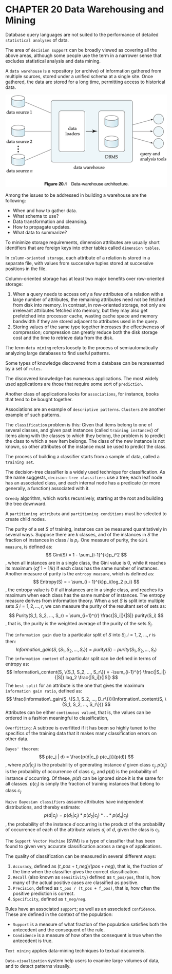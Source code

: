 # CHAPTER 20 Data Warehousing and Mining



Database query languages are not suited to the performance of detailed `statistical analyses` of data.

The area of `decision support` can be broadly viewed as covering all the above areas, although some people use the term in a narrower sense that excludes statistical analysis and data mining.

A `data warehouse` is a repository (or archive) of information gathered from multiple sources, stored under a unified schema at a single site. Once gathered, the data are stored for a long time, permitting access to historical data.

![20_1](res/20_1.png)

Among the issues to be addressed in building a warehouse are the following:

- When and how to gather data.
- What schema to use?
- Data transformation and cleansing.
- How to propagate updates.
- What data to summarize?

To minimize storage requirements, dimension attributes are usually short identifiers that are foreign keys into other tables called `dimension tables`.

In `column-oriented storage`, each attribute of a relation is stored in a separate file, with values from successive tuples stored at successive positions in the file.

Column-oriented storage has at least two major benefits over row-oriented storage:

1. When a query needs to access only a few attributes of a relation with a large number of attributes, the remaining attributes need not be fetched from disk into memory. In contrast, in row-oriented storage, not only are irrelevant attributes fetched into memory, but they may also get prefetched into processor cache, wasting cache space and memory bandwidth if they are stored adjacent to attributes used in the query.
2. Storing values of the same type together increases the effectiveness of compression; compression can greatly reduce both the disk storage cost and the time to retrieve data from the disk.

The term `data mining` refers loosely to the process of semiautomatically analyzing large databases to find useful patterns.

Some types of knowledge discovered from a database can be represented by a set of `rules`.

The discovered knowledge has numerous applications. The most widely used applications are those that require some sort of `prediction`.

Another class of applications looks for `associations`, for instance, books that tend to be bought together.

Associations are an example of `descriptive patterns`. `Clusters` are another example of such patterns.

The `classification` problem is this: Given that items belong to one of several classes, and given past instances (called `training instances`) of items along with the classes to which they belong, the problem is to predict the class to which a new item belongs. The class of the new instance is not known, so other attributes of the instance must be used to predict the class.

The process of building a classifier starts from a sample of data, called a `training set`.

The decision-tree classifier is a widely used technique for classification. As the name suggests, `decision-tree classifiers` use a tree; each leaf node has an associated class, and each internal node has a predicate (or more generally, a function) associated with it.

`Greedy` algorithm, which works recursively, starting at the root and building the tree downward.

A `partitioning attribute` and `partitioning conditions` must be selected to create child nodes.

The purity of a set $S$ of training, instances can be measured quantitatively in several ways. Suppose there are $k$ classes, and of the instances in $S$ the fraction of instances in class $i$ is $p_i$. One measure of purity, the `Gini measure`, is defined as:
$$
Gini(S) = 1 - \sum_{i-1}^{k}p_i^2
$$
, when all instances are in a single class, the Gini value is 0, while it reaches its maximum ($of\ 1 - 1/k$) if each class has the same number of instances. Another measure of purity is the `entropy measure`, which is defined as:
$$
Entropy(S) = - \sum_{i - 1}^{k}p_i{log_2 p_i}
$$
, the entropy value is 0 if all instances are in a single class, and reaches its maximum when each class has the same number of instances. The entropy measure derives from information theory. When a set $S$ is split into multiple sets $S_, i = 1, 2, ..., r$, we can measure the purity of the resultant set of sets as:
$$
Purity(S_1, S_2, ..., S_r) = \sum_{i=1}^{r} \frac{|S_i|}{|S|} purity(S_i)
$$
, that is, the purity is the weighted average of the purity of the sets $S_i$.

The `information gain` due to a particular split of $S$ into $S_i, i = 1, 2, ..., r$ is then:
$$
Information\_gain(S, \{S_1, S_2, ..., S_r\}) = purity(S) - purity(S_1, S_2, ..., S_r)
$$
The `information content` of a particular split can be defined in terms of entropy as:
$$
Information\_content(S, \{S_1, S_2, ..., S_r\}) = -\sum_{i-1}^{r} \frac{|S_i|}{|S|} log_2 \frac{|S_i|}{|S|}
$$
The `best split` for an attribute is the one that gives the maximum `information gain ratio`, defined as:
$$
\frac{Information\_gain(S, \{S_1, S_2, ..., D_r\})}{Information\_content(S, \{S_1, S_2, ..., S_r\})}
$$
Attributes can be either `continuous valued`, that is, the values can be ordered in a fashion meaningful to classification, 

`Overfitting`: A subtree is overfitted if it has been so highly tuned to the specifics of the training data that it makes many classification errors on other data.

`Bayes' theorem`: 
$$
p(c_j | d) = \frac{p(d|c_j) p(c_j)}{p(d)}
$$
, where $p(d|c_j)$ is the probability of generating instance $d$ given class $c_j, p(c_j)$ is the probability of occurrence of class $c_j$, and $p(d)$ is the probability of instance $d$ occurring. Of these, $p(d)$ can be ignored since it is the same for all classes. $p(c_j)$ is simply the fraction of training instances that belong to class $c_j$.

`Naive Bayesian classifiers` assume attributes have independent distributions, and thereby estimate:
$$
p(d|c_j) = p(d_1 | c_j) * p(d_2 | c_j) * ... * p(d_n|c_j)
$$
, the probability of the instance $d$ occurring is the product of the probability of occurrence of each of the attribute values $d_i$ of $d$, given the class is $c_j$.

The `Support Vector Machine` (SVM) is a type of classifier that has been found to given very accurate classification across a range of applications.

The quality of classification can be measured in several different ways:

1. `Accuracy`, defined as $(t\_pos + t\_neg) / (pos + neg)$, that is, the fraction of the time when the classifier gives the correct classification.
2. `Recall` (also known as `sensitivity`) defined as `t_pos/pos`, that is, how many of the actual positive cases are classified as positive.
3. `Precision`, defined as `t_pos / (t_pos + f_pos)`, that is, how often the positive prediction is correct.
4. `Specificity`, defined as `t_neg/neg`.

Rules have an associated `support`; as well as an associated `confidence`. These are defined in the context of the population:

- `Support` is a measure of what fraction of the population satisfies both the antecedent and the consequent of the rule.
- `Condidence` is a measure of how often the consequent is true when the antecedent is true.

`Text mining` applies data-mining techniques to textual documents.

`Data-visualization` system help users to examine large volumes of data, and to detect patterns visually.